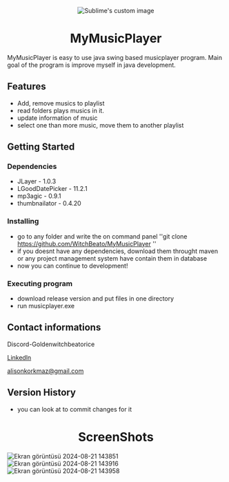<p align="center">
  <img src="https://github.com/user-attachments/assets/0a6f83d4-f229-4658-a236-0dadbaeee2b3" alt="Sublime's custom image"/>
  
  

<h1 align="center">MyMusicPlayer</h1>


MyMusicPlayer is easy to use java swing based musicplayer program. Main goal of the program is 
improve myself in java development.

## Features

* Add, remove musics to playlist
* read folders plays musics in it.
* update information of music
* select one than more music, move them to another playlist

## Getting Started

### Dependencies

* JLayer - 1.0.3
* LGoodDatePicker - 11.2.1
* mp3agic - 0.9.1
* thumbnailator - 0.4.20

### Installing

* go to any folder and write the on command panel ''git clone https://github.com/WitchBeato/MyMusicPlayer ''
* if you doesnt have any dependencies, download them throught maven or any project management system have contain them in database
* now you can continue to development!

### Executing program

* download release version and put files in one directory
* run musicplayer.exe


## Contact informations

Discord-Goldenwitchbeatorice

[Linkedln](https://www.linkedin.com/in/ali-korkmaz-284bb4297)

alisonkorkmaz@gmail.com

## Version History

* you can look at to commit changes for it
<h1 align="center">ScreenShots</h1>

![Ekran görüntüsü 2024-08-21 143851](https://github.com/user-attachments/assets/8e2cc8df-3ba8-41fb-9cc3-523f47fc5663)
![Ekran görüntüsü 2024-08-21 143916](https://github.com/user-attachments/assets/9d49d519-617d-489f-8464-684c06cfd263)
![Ekran görüntüsü 2024-08-21 143958](https://github.com/user-attachments/assets/2d665dfa-a35c-4325-88ab-a2df92f7cf8a)



